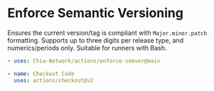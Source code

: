 # Enforce Semantic Versioning

Ensures the current version/tag is compliant with `Major.minor.patch` formatting. Supports up to three digits per release type, and numerics/periods only. Suitable for runners with Bash.

```yaml
- uses: Chia-Network/actions/enforce-semver@main

- name: Checkout Code
  uses: actions/checkout@v2
```
